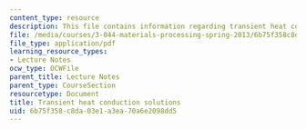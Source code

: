 ```yaml
---
content_type: resource
description: This file contains information regarding transient heat conduction solutions.
file: /media/courses/3-044-materials-processing-spring-2013/6b75f358c8da03e1a3ea70a6e2098dd5_MIT3_044S13_TranHeaCondSol.pdf
file_type: application/pdf
learning_resource_types:
- Lecture Notes
ocw_type: OCWFile
parent_title: Lecture Notes
parent_type: CourseSection
resourcetype: Document
title: Transient heat conduction solutions
uid: 6b75f358-c8da-03e1-a3ea-70a6e2098dd5
---
```


